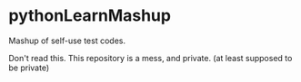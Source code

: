 # pythonLearnMashup
Mashup of self-use test codes.

Don't read this. This repository is a mess, and private. (at least supposed to be private)
